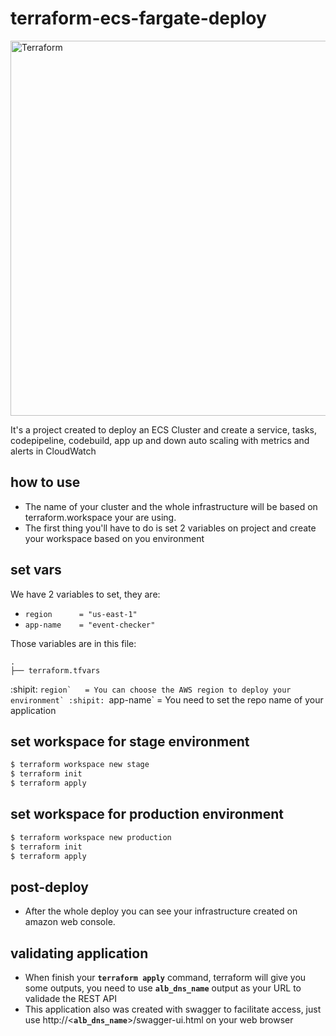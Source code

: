 terraform-ecs-fargate-deploy
==================

<img alt="Terraform" src="https://cdn.rawgit.com/hashicorp/terraform-website/master/content/source/assets/images/logo-hashicorp.svg" width="600px">

It's a project created to deploy an ECS Cluster and create a service, tasks, codepipeline, codebuild, app up and down auto scaling with metrics and alerts in CloudWatch

## how to use
  - The name of your cluster and the whole infrastructure will be based on terraform.workspace your are using.
  - The first thing you'll have to do is set 2 variables on project and create your workspace based on you environment

## set vars

We have 2 variables to set, they are:

  - `region      = "us-east-1"`
  - `app-name    = "event-checker"`

Those variables are in this file:
```
.
├── terraform.tfvars
```

:shipit: ``region`   = You can choose the AWS region to deploy your environment`
:shipit: ``app-name` = You need to set the repo name of your application


## set workspace for stage environment
```bash
$ terraform workspace new stage
$ terraform init
$ terraform apply
```

## set workspace for production environment
```bash
$ terraform workspace new production
$ terraform init
$ terraform apply
```

## post-deploy
 - After the whole deploy you can see your infrastructure created on amazon web console.

## validating application
 - When finish your **`terraform apply`** command, terraform will give you some outputs, you need to use **`alb_dns_name`** output as your URL to validade the REST API
 - This application also was created with swagger to facilitate access, just use http://<**`alb_dns_name`**>/swagger-ui.html on your web browser
